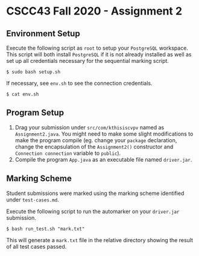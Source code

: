 # CSCC43 Fall 2020 - Assignment 2

## Environment Setup

Execute the following script as ``root`` to setup your ``PostgreSQL`` workspace. This script will both install ``PostgreSQL`` if it is not already installed as well as set up all credentials necessary for the sequential marking script.

```
$ sudo bash setup.sh
```

If necessary, see ``env.sh`` to see the connection credentials.

```
$ cat env.sh
```

## Program Setup

1. Drag your submission under ``src/com/kthisiscvpv`` named as ``Assignment2.java``. You might need to make some slight modifications to make the program compile (eg. change your ``package`` declaration, change the encapsulation of the ``Assignment2()`` constructor and ``Connection connection`` variable to ``public``).
2. Compile the program ``App.java`` as an executable file named ``driver.jar``.

## Marking Scheme

Student submissions were marked using the marking scheme identified under ``test-cases.md``.

Execute the following script to run the automarker on your ``driver.jar`` submission.

```
$ bash run_test.sh "mark.txt"
```

This will generate a ``mark.txt`` file in the relative directory showing the result of all test cases passed.
